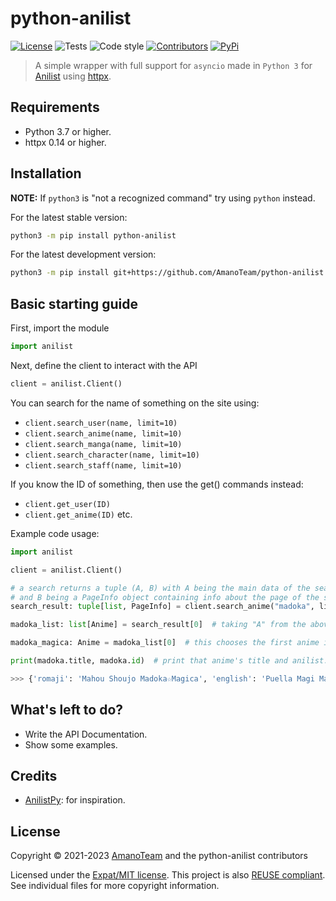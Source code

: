 <!--
  ~ Copyright (C) 2021-2022 Amano Team <https://amanoteam.com/>, nfitzen
  ~ 
  ~ SPDX-License-Identifier: MIT
  -->

# python-anilist

[![License](https://img.shields.io/github/license/AmanoTeam/aiodown)](https://github.com/AmanoTeam/python-anilist/raw/main/LICENSE)
![Tests](https://github.com/mCodingLLC/SlapThatLikeButton-TestingStarterProject/actions/workflows/tests.yml/badge.svg)
![Code style](https://img.shields.io/badge/code%20style-black-000000.svg)
[![Contributors](https://img.shields.io/github/contributors/AmanoTeam/python-anilist.svg)](https://github.com/AmanoTeam/python-anilist/graphs/contributors)
[![PyPi](https://badge.fury.io/py/python-anilist.svg)](https://pypi.org/project/python-anilist/)

> A simple wrapper with full support for `asyncio` made in `Python 3` for [Anilist](//anilist.co) using [httpx](//github.com/encode/httpx).

## Requirements

- Python 3.7 or higher.
- httpx 0.14 or higher.

## Installation

**NOTE:** If `python3` is "not a recognized command" try using `python` instead.

For the latest stable version:
```sh
python3 -m pip install python-anilist
```

For the latest development version:
```sh
python3 -m pip install git+https://github.com/AmanoTeam/python-anilist.git#egg=python-anilist
```

## Basic starting guide

First, import the module
```py
import anilist
```

Next, define the client to interact with the API

```py
client = anilist.Client()
```

You can search for the name of something on the site using:
- `client.search_user(name, limit=10)`
- `client.search_anime(name, limit=10)`
- `client.search_manga(name, limit=10)`
- `client.search_character(name, limit=10)`
- `client.search_staff(name, limit=10)`

If you know the ID of something, then use the get() commands instead:
- `client.get_user(ID)`
- `client.get_anime(ID)`
etc.

Example code usage:

```py
import anilist

client = anilist.Client()

# a search returns a tuple (A, B) with A being the main data of the search,
# and B being a PageInfo object containing info about the page of the search result
search_result: tuple[list, PageInfo] = client.search_anime("madoka", limit=10)

madoka_list: list[Anime] = search_result[0]  # taking "A" from the above tuple, this is a list of "Anime" objects

madoka_magica: Anime = madoka_list[0]  # this chooses the first anime in the list of search results

print(madoka.title, madoka.id)  # print that anime's title and anilist.co ID

>>> {'romaji': 'Mahou Shoujo Madoka☆Magica', 'english': 'Puella Magi Madoka Magica', 'native': '魔法少女まどか☆マギカ'} 9756
```
## What's left to do?

- Write the API Documentation.
- Show some examples.

## Credits

* [AnilistPy](//github.com/anilistpy/anilistpy): for inspiration.

## License

Copyright © 2021-2023 [AmanoTeam](https://github.com/AmanoTeam)
and the python-anilist contributors

Licensed under the [Expat/MIT license](LICENSE).
This project is also [REUSE compliant](https://reuse.software/).
See individual files for more copyright information.

